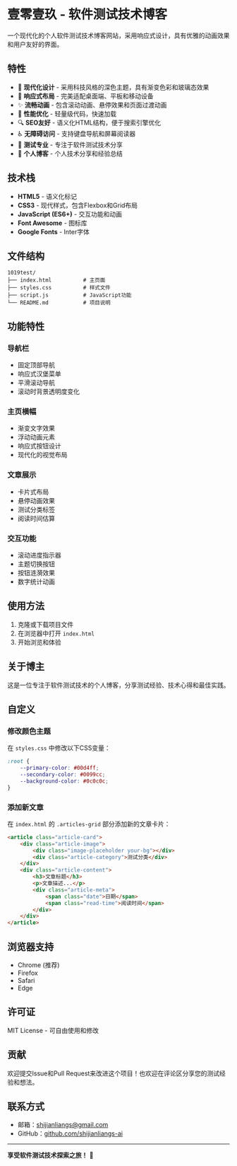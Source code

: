 # 壹零壹玖 - 软件测试技术博客

一个现代化的个人软件测试技术博客网站，采用响应式设计，具有优雅的动画效果和用户友好的界面。

## 特性

- 🎨 **现代化设计** - 采用科技风格的深色主题，具有渐变色彩和玻璃态效果
- 📱 **响应式布局** - 完美适配桌面端、平板和移动设备
- ✨ **流畅动画** - 包含滚动动画、悬停效果和页面过渡动画
- 🚀 **性能优化** - 轻量级代码，快速加载
- 🔍 **SEO友好** - 语义化HTML结构，便于搜索引擎优化
- ♿ **无障碍访问** - 支持键盘导航和屏幕阅读器
- 🧪 **测试专业** - 专注于软件测试技术分享
- 👤 **个人博客** - 个人技术分享和经验总结

## 技术栈

- **HTML5** - 语义化标记
- **CSS3** - 现代样式，包含Flexbox和Grid布局
- **JavaScript (ES6+)** - 交互功能和动画
- **Font Awesome** - 图标库
- **Google Fonts** - Inter字体

## 文件结构

```
1019test/
├── index.html          # 主页面
├── styles.css          # 样式文件
├── script.js           # JavaScript功能
└── README.md           # 项目说明
```

## 功能特性

### 导航栏
- 固定顶部导航
- 响应式汉堡菜单
- 平滑滚动导航
- 滚动时背景透明度变化

### 主页横幅
- 渐变文字效果
- 浮动动画元素
- 响应式按钮设计
- 现代化的视觉布局

### 文章展示
- 卡片式布局
- 悬停动画效果
- 测试分类标签
- 阅读时间估算

### 交互功能
- 滚动进度指示器
- 主题切换按钮
- 按钮涟漪效果
- 数字统计动画

## 使用方法

1. 克隆或下载项目文件
2. 在浏览器中打开 `index.html`
3. 开始浏览和体验

## 关于博主

这是一位专注于软件测试技术的个人博客，分享测试经验、技术心得和最佳实践。

## 自定义

### 修改颜色主题
在 `styles.css` 中修改以下CSS变量：
```css
:root {
    --primary-color: #00d4ff;
    --secondary-color: #0099cc;
    --background-color: #0c0c0c;
}
```

### 添加新文章
在 `index.html` 的 `.articles-grid` 部分添加新的文章卡片：
```html
<article class="article-card">
    <div class="article-image">
        <div class="image-placeholder your-bg"></div>
        <div class="article-category">测试分类</div>
    </div>
    <div class="article-content">
        <h3>文章标题</h3>
        <p>文章描述...</p>
        <div class="article-meta">
            <span class="date">日期</span>
            <span class="read-time">阅读时间</span>
        </div>
    </div>
</article>
```

## 浏览器支持

- Chrome (推荐)
- Firefox
- Safari
- Edge

## 许可证

MIT License - 可自由使用和修改

## 贡献

欢迎提交Issue和Pull Request来改进这个项目！也欢迎在评论区分享您的测试经验和想法。

## 联系方式

- 邮箱：shijianliangs@gmail.com
- GitHub：[github.com/shijianliangs-ai](https://github.com/shijianliangs-ai/)

---

**享受软件测试技术探索之旅！** 🧪
